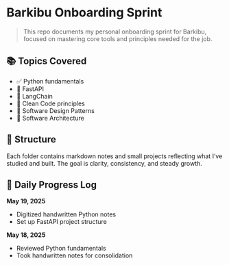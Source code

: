 # Barkibu Onboarding Sprint

> This repo documents my personal onboarding sprint for Barkibu, focused on mastering core tools and principles needed for the job.

## 📚 Topics Covered

- ✅ Python fundamentals
- 🚧 FastAPI
- 🚧 LangChain
- 🚧 Clean Code principles
- 🚧 Software Design Patterns
- 🚧 Software Architecture

## 🧭 Structure

Each folder contains markdown notes and small projects reflecting what I’ve studied and built. The goal is clarity, consistency, and steady growth.

## 📆 Daily Progress Log

**May 19, 2025**
- Digitized handwritten Python notes
- Set up FastAPI project structure

**May 18, 2025**
- Reviewed Python fundamentals
- Took handwritten notes for consolidation
